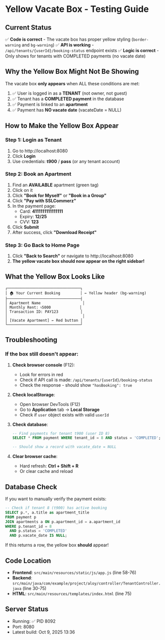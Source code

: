 # Yellow Vacate Box - Testing Guide

## Current Status

✅ **Code is correct** - The vacate box has proper yellow styling (`border-warning` and `bg-warning`)
✅ **API is working** - `/api/tenants/{userId}/booking-status` endpoint exists
✅ **Logic is correct** - Only shows for tenants with COMPLETED payments (no vacate date)

## Why the Yellow Box Might Not Be Showing

The vacate box **only appears** when ALL these conditions are met:

1. ✅ User is logged in as a **TENANT** (not owner, not guest)
2. ✅ Tenant has a **COMPLETED payment** in the database
3. ✅ Payment is linked to an **apartment**
4. ✅ Payment has **NO vacate date** (vacateDate = NULL)

## How to Make the Yellow Box Appear

### Step 1: Login as Tenant
1. Go to http://localhost:8080
2. Click **Login**
3. Use credentials: **t900** / **pass** (or any tenant account)

### Step 2: Book an Apartment
1. Find an **AVAILABLE** apartment (green tag)
2. Click on it
3. Click **"Book for Myself"** or **"Book in a Group"**
4. Click **"Pay with SSLCommerz"**
5. In the payment page:
   - Card: **4111111111111111**
   - Expiry: **12/25**
   - CVV: **123**
6. Click **Submit**
7. After success, click **"Download Receipt"**

### Step 3: Go Back to Home Page
1. Click **"Back to Search"** or navigate to http://localhost:8080
2. **The yellow vacate box should now appear on the right sidebar!**

## What the Yellow Box Looks Like

```
┌─────────────────────────────────┐
│ 🏠 Your Current Booking         │ ← Yellow header (bg-warning)
├─────────────────────────────────┤
│ Apartment Name                   │
│ Monthly Rent: ৳5000             │
│ Transaction ID: PAY123          │
│                                  │
│ [Vacate Apartment] ← Red button │
└─────────────────────────────────┘
```

## Troubleshooting

### If the box still doesn't appear:

1. **Check browser console** (F12):
   - Look for errors in red
   - Check if API call is made: `/api/tenants/{userId}/booking-status`
   - Check the response - should show `"hasBooking": true`

2. **Check localStorage**:
   - Open browser DevTools (F12)
   - Go to **Application** tab → **Local Storage**
   - Check if `user` object exists with valid `userId`

3. **Check database**:
   ```sql
   -- Find payments for tenant t900 (user ID 8)
   SELECT * FROM payment WHERE tenant_id = 8 AND status = 'COMPLETED';
   
   -- Should show a record with vacate_date = NULL
   ```

4. **Clear browser cache**:
   - Hard refresh: **Ctrl + Shift + R**
   - Or clear cache and reload

## Database Check

If you want to manually verify the payment exists:

```sql
-- Check if tenant 8 (t900) has active booking
SELECT p.*, a.title as apartment_title 
FROM payment p
JOIN apartments a ON p.apartment_id = a.apartment_id
WHERE p.tenant_id = 8 
  AND p.status = 'COMPLETED' 
  AND p.vacate_date IS NULL;
```

If this returns a row, the yellow box **should** appear!

## Code Location

- **Frontend**: `src/main/resources/static/js/app.js` (line 58-76)
- **Backend**: `src/main/java/com/example/project/aloy/controller/TenantController.java` (line 30-75)
- **HTML**: `src/main/resources/templates/index.html` (line 75)

## Server Status

- Running: ✅ PID 8092
- Port: 8080
- Latest build: Oct 9, 2025 13:36
